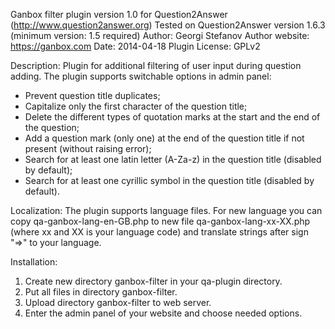 Ganbox filter plugin version 1.0 for Question2Answer (http://www.question2answer.org)
Tested on Question2Answer version 1.6.3 (minimum version: 1.5 required)
Author: Georgi Stefanov
Author website: https://ganbox.com
Date: 2014-04-18
Plugin License: GPLv2

Description: 
Plugin for additional filtering of user input during question adding. The plugin supports switchable options in admin panel:
- Prevent question title duplicates;
- Capitalize only the first character of the question title;
- Delete the different types of quotation marks at the start and the end of the question;
- Add a question mark (only one) at the end of the question title if not present (without raising error);
- Search for at least one latin letter (A-Za-z) in the question title (disabled by default);
- Search for at least one cyrillic symbol in the question title (disabled by default).

Localization:
The plugin supports language files. For new language you can copy qa-ganbox-lang-en-GB.php to new file qa-ganbox-lang-xx-XX.php (where xx and XX is your language code) and translate strings after sign "=>" to your language.

Installation:
1. Create new directory ganbox-filter in your qa-plugin directory. 
2. Put all files in directory ganbox-filter. 
3. Upload directory ganbox-filter to web server. 
4. Enter the admin panel of your website and choose needed options.
